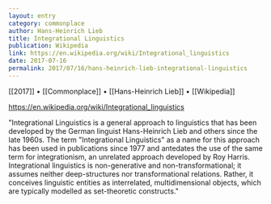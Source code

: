 ```yaml
---
layout: entry
category: commonplace
author: Hans-Heinrich Lieb
title: Integrational Linguistics
publication: Wikipedia
link: https://en.wikipedia.org/wiki/Integrational_linguistics
date: 2017-07-16
permalink: 2017/07/16/hans-heinrich-lieb-integrational-linguistics
---
```


[[2017]] • [[Commonplace]] • [[Hans-Heinrich Lieb]] • [[Wikipedia]] 

https://en.wikipedia.org/wiki/Integrational_linguistics

"Integrational Linguistics is a general approach to linguistics that has been developed by the German linguist Hans-Heinrich Lieb and others since the late 1960s. The term &quot;Integrational Linguistics&quot; as a name for this approach has been used in publications since 1977 and antedates the use of the same term for integrationism, an unrelated approach developed by Roy Harris. Integrational linguistics is non-generative and non-transformational; it assumes neither deep-structures nor transformational relations. Rather, it conceives linguistic entities as interrelated, multidimensional objects, which are typically modelled as set-theoretic constructs."